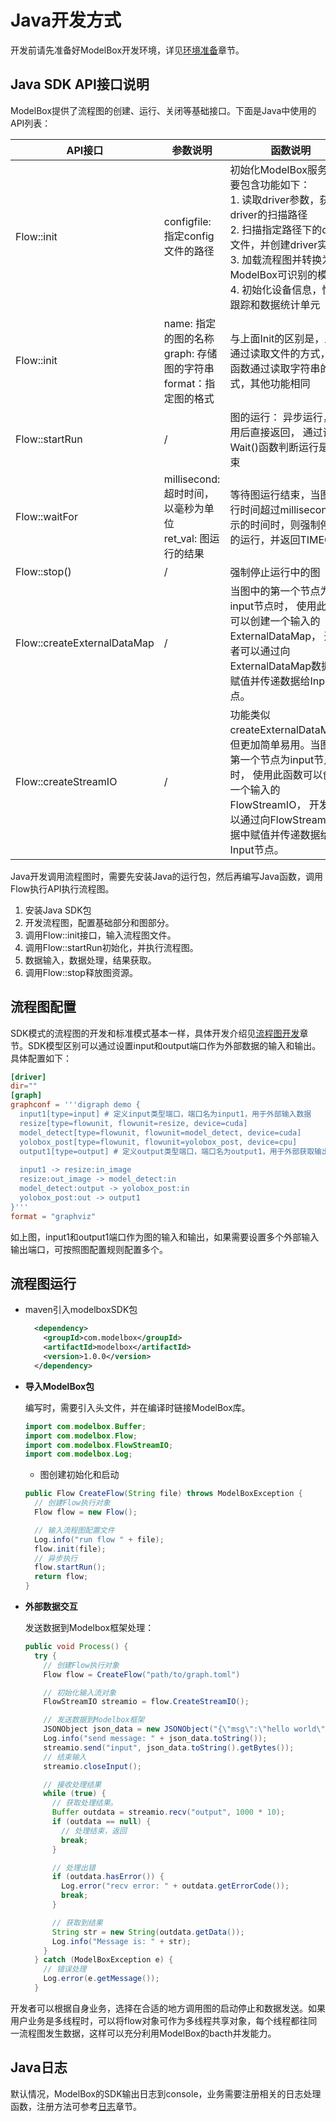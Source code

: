 # Java开发方式

开发前请先准备好ModelBox开发环境，详见[环境准备](../../environment/compile.md)章节。

## Java SDK API接口说明

ModelBox提供了流程图的创建、运行、关闭等基础接口。下面是Java中使用的API列表：

| API接口  |     参数说明       |                                             函数说明                                                         |
| ------- |------------------- | ------------------------------------------------------------------------------------------------------------ |
| Flow::init | configfile: 指定config文件的路径<br /> | 初始化ModelBox服务，主要包含功能如下：<br />1. 读取driver参数，获取driver的扫描路径<br />2. 扫描指定路径下的driver文件，并创建driver实例<br />3. 加载流程图并转换为ModelBox可识别的模型<br />4. 初始化设备信息，性能跟踪和数据统计单元 |
| Flow::init | name: 指定的图的名称<br />graph: 存储图的字符串<br />format：指定图的格式 | 与上面Init的区别是，上面通过读取文件的方式，而此函数通过读取字符串的方式，其他功能相同 |
| Flow::startRun | / | 图的运行： 异步运行， 调用后直接返回， 通过调用Wait()函数判断运行是否结束 |
| Flow::waitFor | millisecond: 超时时间， 以毫秒为单位<br />ret_val: 图运行的结果 | 等待图运行结束，当图的运行时间超过millisecond表示的时间时，则强制停止图的运行，并返回TIMEOUT |
| Flow::stop() | / | 强制停止运行中的图 |
| Flow::createExternalDataMap | / | 当图中的第一个节点为input节点时， 使用此函数可以创建一个输入的ExternalDataMap， 开发者可以通过向ExternalDataMap数据中赋值并传递数据给Input节点。 |
| Flow::createStreamIO | / | 功能类似createExternalDataMap， 但更加简单易用。当图中的第一个节点为input节点时， 使用此函数可以创建一个输入的FlowStreamIO， 开发者可以通过向FlowStreamIO数据中赋值并传递数据给Input节点。 |

Java开发调用流程图时，需要先安装Java的运行包，然后再编写Java函数，调用Flow执行API执行流程图。

1. 安装Java SDK包
1. 开发流程图，配置基础部分和图部分。
1. 调用Flow::init接口，输入流程图文件。
1. 调用Flow::startRun初始化，并执行流程图。
1. 数据输入，数据处理，结果获取。
1. 调用Flow::stop释放图资源。

## 流程图配置

SDK模式的流程图的开发和标准模式基本一样，具体开发介绍见[流程图开发](../standard-mode/flow/flow.md)章节。SDK模型区别可以通过设置input和output端口作为外部数据的输入和输出。具体配置如下：

```toml
[driver]
dir=""
[graph]
graphconf = '''digraph demo {
  input1[type=input] # 定义input类型端口，端口名为input1，用于外部输入数据
  resize[type=flowunit, flowunit=resize, device=cuda]
  model_detect[type=flowunit, flowunit=model_detect, device=cuda]
  yolobox_post[type=flowunit, flowunit=yolobox_post, device=cpu]
  output1[type=output] # 定义output类型端口，端口名为output1，用于外部获取输出结果
   
  input1 -> resize:in_image
  resize:out_image -> model_detect:in
  model_detect:output -> yolobox_post:in
  yolobox_post:out -> output1
}'''
format = "graphviz"
```

如上图，input1和output1端口作为图的输入和输出，如果需要设置多个外部输入输出端口，可按照图配置规则配置多个。

## 流程图运行

* maven引入modelboxSDK包

  ```xml
    <dependency>
      <groupId>com.modelbox</groupId>
      <artifactId>modelbox</artifactId>
      <version>1.0.0</version>
    </dependency>
  ```

* **导入ModelBox包**

  编写时，需要引入头文件，并在编译时链接ModelBox库。

  ```java
  import com.modelbox.Buffer;
  import com.modelbox.Flow;
  import com.modelbox.FlowStreamIO;
  import com.modelbox.Log;
  ```

  * 图创建初始化和启动

  ```java
  public Flow CreateFlow(String file) throws ModelBoxException {
    // 创建Flow执行对象
    Flow flow = new Flow();

    // 输入流程图配置文件
    Log.info("run flow " + file);
    flow.init(file);
    // 异步执行
    flow.startRun();
    return flow;
  }
  ```

* **外部数据交互**

  发送数据到Modelbox框架处理：

  ```java
  public void Process() {
    try {
      // 创建Flow执行对象
      Flow flow = CreateFlow("path/to/graph.toml")

      // 初始化输入流对象
      FlowStreamIO streamio = flow.CreateStreamIO();

      // 发送数据到Modelbox框架
      JSONObject json_data = new JSONObject("{\"msg\":\"hello world\"}");
      Log.info("send message: " + json_data.toString());
      streamio.send("input", json_data.toString().getBytes());
      // 结束输入
      streamio.closeInput();

      // 接收处理结果
      while (true) {
        // 获取处理结果。
        Buffer outdata = streamio.recv("output", 1000 * 10);
        if (outdata == null) {
          // 处理结束，返回
          break;
        }

        // 处理出错
        if (outdata.hasError()) {
          Log.error("recv error: " + outdata.getErrorCode());
          break;
        }

        // 获取到结果
        String str = new String(outdata.getData());
        Log.info("Message is: " + str);
      }
    } catch (ModelBoxException e) {
      // 错误处理
      Log.error(e.getMessage());
    }
  ```

开发者可以根据自身业务，选择在合适的地方调用图的启动停止和数据发送。如果用户业务是多线程时，可以将flow对象可作为多线程共享对象，每个线程都往同一流程图发生数据，这样可以充分利用ModelBox的bacth并发能力。

## Java日志

默认情况，ModelBox的SDK输出日志到console，业务需要注册相关的日志处理函数，注册方法可参考[日志](../standard-mode/debug/log.md#日志sdk)章节。
